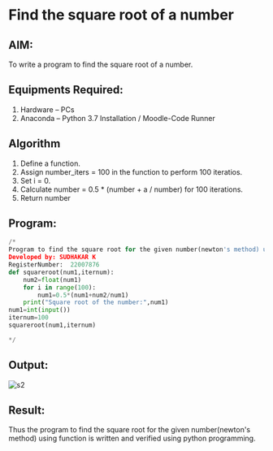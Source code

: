 # Find the square root of a number

## AIM:
To write a program to find the square root of a number.

## Equipments Required:
1. Hardware – PCs
2. Anaconda – Python 3.7 Installation / Moodle-Code Runner

## Algorithm
1. Define a function.
2. Assign number_iters = 100 in the function to perform 100 iteratios.
3. Set i = 0.
4. Calculate  number = 0.5 * (number + a / number) for 100 iterations.
5. Return number

## Program:
```python
/*
Program to find the square root for the given number(newton's method) using function.
Developed by: SUDHAKAR K
RegisterNumber:  22007876
def squareroot(num1,iternum):
    num2=float(num1)
    for i in range(100):
        num1=0.5*(num1+num2/num1)
    print("Square root of the number:",num1)        
num1=int(input())
iternum=100
squareroot(num1,iternum)

*/

```

## Output:
![s2](https://user-images.githubusercontent.com/118622513/213862873-60544745-2bc1-4154-ae4a-1e58de8d8bb2.png)



## Result:
Thus the program to find the square root for the given number(newton's method) using function is written and verified using python programming.
